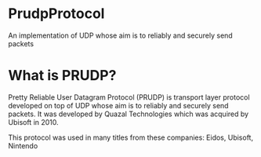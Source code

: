 # PrudpProtocol
An implementation of UDP whose aim is to reliably and securely send packets

# What is PRUDP?
Pretty Reliable User Datagram Protocol (PRUDP) is transport layer protocol developed on top of UDP whose aim is to reliably and securely send packets. It was developed by Quazal Technologies which was acquired by Ubisoft in 2010.

This protocol was used in many titles from these companies: Eidos, Ubisoft, Nintendo
